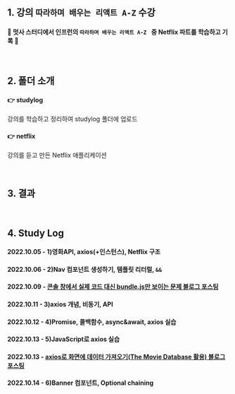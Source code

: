 ## 1. 강의 `따라하며 배우는 리액트 A-Z` 수강
#### 🦁 멋사 스터디에서 인프런의 `따라하며 배우는 리액트 A-Z ` 중 Netflix 파트를 학습하고 기록 🦁

<br>

## 2. 폴더 소개
#### 👉 studylog
강의를 학습하고 정리하여 studylog 폴더에 업로드
#### 👉 netflix
강의를 듣고 만든 Netflix 애플리케이션

<br>

## 3. 결과

<br>

## 4. Study Log

#### 2022.10.05 - 1)영화API, axios(+인스턴스), Netflix 구조
#### 2022.10.06 - 2)Nav 컴포넌트 생성하기, 템플릿 리터럴, `&&`
#### 2022.10.09 - <a href='https://velog.io/@hamham/%EC%BD%98%EC%86%94%EC%B0%BD%EC%97%90%EC%84%9C-%EC%8B%A4%EC%A0%9C-%EC%BD%94%EB%93%9C-%EB%8C%80%EC%8B%A0-bundle.js%EB%A7%8C-%EB%B3%B4%EC%9D%B4%EB%8A%94-%EB%AC%B8%EC%A0%9C-%ED%95%B4%EA%B2%B0'>콘솔 창에서 실제 코드 대신 bundle.js만 보이는 문제 블로그 포스팅</a>
#### 2022.10.11 - 3)axios 개념, 비동기, API
#### 2022.10.12 - 4)Promise, 콜백함수, async&await, axios 실습
#### 2022.10.13 - 5)JavaScript로 axios 실습
#### 2022.10.13 - <a href='https://velog.io/@hamham/JS-axios%EB%A1%9C-%ED%99%94%EB%A9%B4%EC%97%90-%EB%8D%B0%EC%9D%B4%ED%84%B0-%EA%B0%80%EC%A0%B8%EC%98%A4%EA%B8%B0The-Movie-Database-%ED%99%9C%EC%9A%A9'>axios로 화면에 데이터 가져오기(The Movie Database 활용) 블로그 포스팅</a>
#### 2022.10.14 - 6)Banner 컴포넌트, Optional chaining</a>